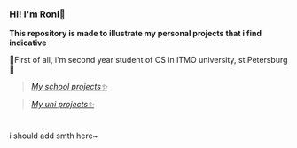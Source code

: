 ### Hi! I'm Roni🌸

**This repository is made to illustrate my personal projects that i find indicative**

🌱First of all, i'm second year student of CS in ITMO university, st.Petersburg🌱


>[_My school projects✨_](../c-graphics/README.md) <!-- \x03, cgsg forever -->

>[_My uni projects✨_](../cpp-course/README.md) 


#
#
#
i should add smth here~
